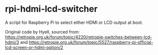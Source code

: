 # rpi-hdmi-lcd-switcher

A script for Raspberry Pi to select either HDMI or LCD output at boot.

Original code by Hyell, sourced from: https://retropie.org.uk/forum/topic/4220/retropie-switches-between-lcd-hdmi/3 and https://retropie.org.uk/forum/topic/5527/raspberry-pi-official-lcd-screen-or-hdmi-option/2
